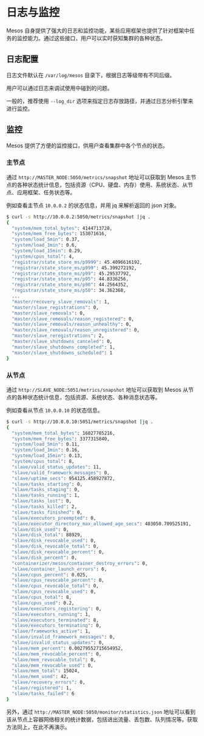 # 日志与监控

Mesos 自身提供了强大的日志和监控功能，某些应用框架也提供了针对框架中任务的监控能力。通过这些接口，用户可以实时获知集群的各种状态。

## 日志配置

日志文件默认在 `/var/log/mesos` 目录下，根据日志等级带有不同后缀。

用户可以通过日志来调试使用中碰到的问题。

一般的，推荐使用 `--log_dir` 选项来指定日志存放路径，并通过日志分析引擎来进行监控。

## 监控

Mesos 提供了方便的监控接口，供用户查看集群中各个节点的状态。

### 主节点

通过 `http://MASTER_NODE:5050/metrics/snapshot` 地址可以获取到 Mesos 主节点的各种状态统计信息，包括资源（CPU、硬盘、内存）使用、系统状态、从节点、应用框架、任务状态等。

例如查看主节点 `10.0.0.2` 的状态信息，并用 jq 来解析返回的 json 对象。

```bash
$ curl -s http://10.0.0.2:5050/metrics/snapshot |jq .
{
  "system/mem_total_bytes": 4144713728,
  "system/mem_free_bytes": 153071616,
  "system/load_5min": 0.37,
  "system/load_1min": 0.6,
  "system/load_15min": 0.29,
  "system/cpus_total": 4,
  "registrar/state_store_ms/p9999": 45.4096616192,
  "registrar/state_store_ms/p999": 45.399272192,
  "registrar/state_store_ms/p99": 45.29537792,
  "registrar/state_store_ms/p95": 44.8336256,
  "registrar/state_store_ms/p90": 44.2564352,
  "registrar/state_store_ms/p50": 34.362368,
  ...
  "master/recovery_slave_removals": 1,
  "master/slave_registrations": 0,
  "master/slave_removals": 0,
  "master/slave_removals/reason_registered": 0,
  "master/slave_removals/reason_unhealthy": 0,
  "master/slave_removals/reason_unregistered": 0,
  "master/slave_reregistrations": 2,
  "master/slave_shutdowns_canceled": 0,
  "master/slave_shutdowns_completed": 1,
  "master/slave_shutdowns_scheduled": 1
}
```

### 从节点

通过 `http://SLAVE_NODE:5051/metrics/snapshot` 地址可以获取到 Mesos 从节点的各种状态统计信息，包括资源、系统状态、各种消息状态等。

例如查看从节点 `10.0.0.10` 的状态信息。

```bash
$ curl -s http://10.0.0.10:5051/metrics/snapshot |jq .
{
  "system/mem_total_bytes": 16827785216,
  "system/mem_free_bytes": 3377315840,
  "system/load_5min": 0.11,
  "system/load_1min": 0.16,
  "system/load_15min": 0.13,
  "system/cpus_total": 8,
  "slave/valid_status_updates": 11,
  "slave/valid_framework_messages": 0,
  "slave/uptime_secs": 954125.458927872,
  "slave/tasks_starting": 0,
  "slave/tasks_staging": 0,
  "slave/tasks_running": 1,
  "slave/tasks_lost": 0,
  "slave/tasks_killed": 2,
  "slave/tasks_finished": 0,
  "slave/executors_preempted": 0,
  "slave/executor_directory_max_allowed_age_secs": 403050.709525191,
  "slave/disk_used": 0,
  "slave/disk_total": 88929,
  "slave/disk_revocable_used": 0,
  "slave/disk_revocable_total": 0,
  "slave/disk_revocable_percent": 0,
  "slave/disk_percent": 0,
  "containerizer/mesos/container_destroy_errors": 0,
  "slave/container_launch_errors": 6,
  "slave/cpus_percent": 0.025,
  "slave/cpus_revocable_percent": 0,
  "slave/cpus_revocable_total": 0,
  "slave/cpus_revocable_used": 0,
  "slave/cpus_total": 8,
  "slave/cpus_used": 0.2,
  "slave/executors_registering": 0,
  "slave/executors_running": 1,
  "slave/executors_terminated": 8,
  "slave/executors_terminating": 0,
  "slave/frameworks_active": 1,
  "slave/invalid_framework_messages": 0,
  "slave/invalid_status_updates": 0,
  "slave/mem_percent": 0.00279552715654952,
  "slave/mem_revocable_percent": 0,
  "slave/mem_revocable_total": 0,
  "slave/mem_revocable_used": 0,
  "slave/mem_total": 15024,
  "slave/mem_used": 42,
  "slave/recovery_errors": 0,
  "slave/registered": 1,
  "slave/tasks_failed": 6
}
```

另外，通过 `http://MASTER_NODE:5050/monitor/statistics.json` 地址可以看到该从节点上容器网络相关的统计数据，包括进出流量、丢包数、队列情况等。获取方法同上，在此不再演示。

